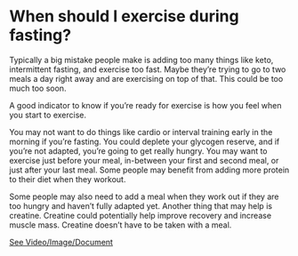 # When should I exercise during fasting?

Typically a big mistake people make is adding too many things like keto, intermittent fasting, and exercise too fast. Maybe they’re trying to go to two meals a day right away and are exercising on top of that. This could be too much too soon.

A good indicator to know if you’re ready for exercise is how you feel when you start to exercise.

You may not want to do things like cardio or interval training early in the morning if you’re fasting. You could deplete your glycogen reserve, and if you’re not adapted, you’re going to get really hungry. You may want to exercise just before your meal, in-between your first and second meal, or just after your last meal. Some people may benefit from adding more protein to their diet when they workout.

Some people may also need to add a meal when they work out if they are too hungry and haven’t fully adapted yet. Another thing that may help is creatine. Creatine could potentially help improve recovery and increase muscle mass. Creatine doesn’t have to be taken with a meal.

 [See Video/Image/Document](https://hls-player.drberg.com/asset?path=migrated-assets/intermittent-fasting-and-exercise-when-to-exercise-while-fasting-drberg)